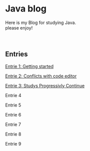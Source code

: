 # Java blog ##

Here is my Blog for studying Java.<br>
please enjoy!
<br>
<br>
<br>
## Entries ##

[Entrie 1: Getting started](blogentries/entry1.md)

[Entrie 2: Conflicts with code editor](blogentries/entry2.md)

[Entrie 3: Studys Progressivly Continue](blogentries/entry3.md)

Entrie 4

Entrie 5

Entrie 6

Entrie 7

Entrie 8

Entrie 9